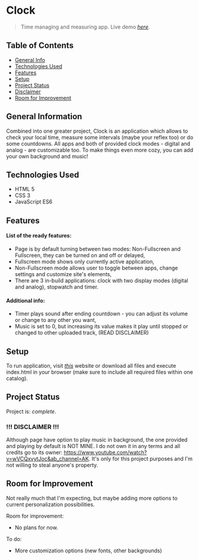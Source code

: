 # Clock
> Time managing and measuring app.
> Live demo [_here_](https://piotress5.github.io/clock/).

## Table of Contents
* [General Info](#general-information)
* [Technologies Used](#technologies-used)
* [Features](#features)
* [Setup](#setup)
* [Project Status](#project-status)
* [Disclaimer](#-disclaimer-)
* [Room for Improvement](#room-for-improvement)


## General Information
Combined into one greater project, Clock is an application which allows to check your local time, measure some intervals (maybe your reflex too) or do some countdowns. All apps and both of provided clock modes - digital and analog - are customizable too. To make things even more cozy, you can add your own background and music!


## Technologies Used
- HTML 5
- CSS 3
- JavaScript ES6


## Features
#### List of the ready features:
- Page is by default turning between two modes: Non-Fullscreen and Fullscreen, they can be turned on and off or delayed,
- Fullscreen mode shows only currently active application,
- Non-Fullscreen mode allows user to toggle between apps, change settings and customize site's elements,
- There are 3 in-build applications: clock with two display modes (digital and analog), stopwatch and timer.

#### Additional info:
- Timer plays sound after ending countdown - you can adjust its volume or change to any other you want,
- Music is set to 0, but increasing its value makes it play until stopped or changed to other uploaded track, (READ DISCLAIMER)


## Setup
To run application, visit [_this_](https://piotress5.github.io/clock/) website or download all files and execute index.html in your browser (make sure to include all required files within one catalog).


## Project Status
Project is: _complete_.


### !!! DISCLAIMER !!!
Although page have option to play music in background, the one provided and playing by default is NOT MINE. I do not own it in any terms and all credits go to its owner: https://www.youtube.com/watch?v=wVCQxvytJoc&ab_channel=AK. It's only for this project purposes and I'm not willing to steal anyone's property. 


## Room for Improvement
Not really much that I'm expecting, but maybe adding more options to current personalization possibilities.

Room for improvement:
- No plans for now.

To do:
- More customization options (new fonts, other backgrounds)
